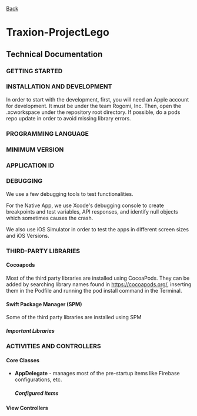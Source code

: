 [Back](README.md)

# Traxion-ProjectLego

## Technical Documentation

### GETTING STARTED



### INSTALLATION AND DEVELOPMENT

In order to start with the development, first, you will need an Apple account for development. It must be under the team Rogomi, Inc. Then, open the .xcworkspace under the repository root directory. If possible, do a pods repo update in order to avoid missing library errors.

### PROGRAMMING LANGUAGE



### MINIMUM VERSION



### APPLICATION ID


### DEBUGGING

We use a few debugging tools to test functionalities.

For the Native App, we use Xcode's debugging console to create breakpoints and test variables, API responses, and identify null objects which sometimes causes the crash.

We also use iOS Simulator in order to test the apps in different screen sizes and iOS Versions.

### THIRD-PARTY LIBRARIES


#### Cocoapods
Most of the third party libraries are installed using CocoaPods. They can be added by searching library names found in https://cocoapods.org/, inserting them in the Podfile and running the pod install command in the Terminal.

#### Swift Package Manager (SPM)
Some of the third party libraries are installed using SPM

##### Important Libraries

### ACTIVITIES AND CONTROLLERS  

#### Core Classes
- **AppDelegate** - manages most of the pre-startup items like Firebase configurations, etc.
  ##### Configured items

#### View Controllers
